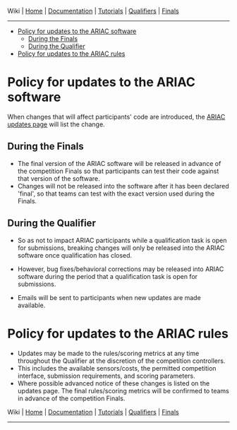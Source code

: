 Wiki | [Home](../../README.md) | [Documentation](../documentation/documentation.md) | [Tutorials](../tutorials/tutorials.md) | [Qualifiers](../qualifiers/qualifier.md) | [Finals](../finals/finals.md)

-------------------------------------------------

- [Policy for updates to the ARIAC software](#policy-for-updates-to-the-ariac-software)
  - [During the Finals](#during-the-finals)
  - [During the Qualifier](#during-the-qualifier)
- [Policy for updates to the ARIAC rules](#policy-for-updates-to-the-ariac-rules)

# Policy for updates to the ARIAC software

<!--When changes that will affect participants' code are introduced, the [ARIAC updates page](https://bitbucket.org/osrf/ariac/wiki/2019/updates) will list the change.-->

When changes that will affect participants' code are introduced, the [ARIAC updates page](../misc/updates.md) will list the change.

## During the Finals

- The final version of the ARIAC software will be released in advance of the competition Finals so that participants can test their code against that version of the software.
- Changes will not be released into the software after it has been declared 'final', so that teams can test with the exact version used during the Finals.

## During the Qualifier

- So as not to impact ARIAC participants while a qualification task is open for submissions, breaking changes will only be released into the ARIAC software once qualification has closed.
- However, bug fixes/behavioral corrections may be released into ARIAC software during the period that a qualification task is open for submissions.

- Emails will be sent to participants when new updates are made available.

# Policy for updates to the ARIAC rules

- Updates may be made to the rules/scoring metrics at any time throughout the Qualifier at the discretion of the competition controllers.
- This includes the available sensors/costs, the permitted competition interface, submission requirements, and scoring parameters.
- Where possible advanced notice of these changes is listed on the updates page.
  The final rules/scoring metrics will be confirmed to teams in advance of the competition Finals.

Wiki | [Home](../../README.md) | [Documentation](../documentation/documentation.md) | [Tutorials](../tutorials/tutorials.md) | [Qualifiers](../qualifiers/qualifier.md) | [Finals](../finals/finals.md)

-------------------------------------------------
